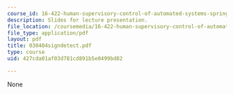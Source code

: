 ```yaml
---
course_id: 16-422-human-supervisory-control-of-automated-systems-spring-2004
description: Slides for lecture presentation.
file_location: /coursemedia/16-422-human-supervisory-control-of-automated-systems-spring-2004/427cda01af03d781cd891b5e0499bd82_030404signdetect.pdf
file_type: application/pdf
layout: pdf
title: 030404signdetect.pdf
type: course
uid: 427cda01af03d781cd891b5e0499bd82

---
```

None